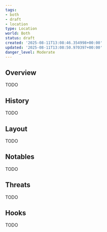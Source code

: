 ```yaml
---
tags:
- both
- draft
- location
type: Location
world: Both
status: draft
created: '2025-08-11T13:08:46.354998+00:00'
updated: '2025-08-11T13:08:50.970397+00:00'
danger_level: Moderate
---
```



## Overview

TODO
## History

TODO
## Layout

TODO
## Notables

TODO
## Threats

TODO
## Hooks

TODO
